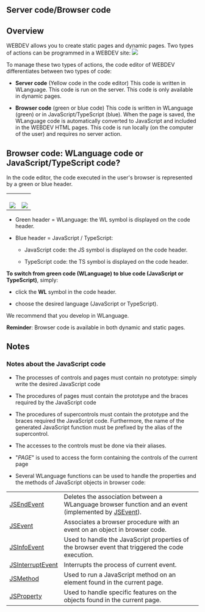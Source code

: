 
## Server code/Browser code
			



<a name="NOTE1"></a>
<a name="NOTE1_1"></a>


## Overview
<a name="overview_ELTTEXTE000119"></a>
WEBDEV allows you to create static pages and dynamic pages. Two types of actions can be programmed in a WEBDEV site: ![](https://doc.pcsoft.fr/en-US/images/image.awp?langid=3&name=Deux_types_de_code.gif)


To manage these two types of actions, the code editor of WEBDEV differentiates between two types of code:

- **Server code** (Yellow code in the code editor)
	This code is written in WLanguage. This code is run on the server.
	This code is only available in dynamic pages.

- **Browser code** (green or blue code)
	This code is written in WLanguage (green) or in JavaScript/TypeScript (blue).
	When the page is saved, the WLanguage code is automatically converted to JavaScript and included in the WEBDEV HTML pages.
	This code is run locally (on the computer of the user) and requires no server action.




<a name="NOTE2"></a>
<a name="NOTE2_1"></a>


## Browser code: WLanguage code or JavaScript/TypeScript code?
<a name="browser_code_wlanguage_code_javascripttypescript_code_ELTTEXTE000143"></a>
In the code editor, the code executed in the user's browser is represented by a green or blue header.


|   |   |
| --- | --- |
| <br>![](https://doc.pcsoft.fr/en-US/images/image.awp?langid=3&name=Page2_bis.gif&type=thumb)<br> | <br>![](https://doc.pcsoft.fr/en-US/images/image.awp?langid=3&name=Page2_1.gif&type=thumb)<br> |



- Green header = WLanguage: the WL symbol is displayed on the code header.

- Blue header = JavaScript / TypeScript: 

	- JavaScript code: the JS symbol is displayed on the code header.

	- TypeScript code: the TS symbol is displayed on the code header.







**To switch from green code (WLanguage) to blue code (JavaScript or TypeScript)**, simply: 

- click the **WL** symbol in the code header.

- choose the desired language (JavaScript or TypeScript). 




We recommend that you develop in WLanguage.

**Reminder**: Browser code is available in both dynamic and static pages.

<a name="NOTE3"></a>
<a name="NOTE3_1"></a>


## Notes
<a name="notes_ELTTEXTE000167"></a>


### Notes about the JavaScript code
<a name="notes_about_the_javascript_code_ELTPARAGRAPHE000061"></a>

- The processes of controls and pages must contain no prototype: simply write the desired JavaScript code

- The procedures of pages must contain the prototype and the braces required by the JavaScript code

- The procedures of supercontrols must contain the prototype and the braces required the JavaScript code. 
	Furthermore, the name of the generated JavaScript function must be prefixed by the alias of the supercontrol.

- The accesses to the controls must be done via their aliases.

- "_PAGE_" is used to access the form containing the controls of the current page

- Several WLanguage functions can be used to handle the properties and the methods of JavaScript objects in browser code:
	


|   |   |
| --- | --- |
| [JSEndEvent](../WDLang2/1000018925.md) | Deletes the association between a WLanguage browser function and an event (implemented by [JSEvent](../WDLang2/1000018924.md)). |
| [JSEvent](../WDLang2/1000018924.md) | Associates a browser procedure with an event on an object in browser code. |
| [JSInfoEvent](../WDLang2/3036067.md) | Used to handle the JavaScript properties of the browser event that triggered the code execution. |
| [JSInterruptEvent](../WDLang2/1000019185.md) | Interrupts the process of current event. |
| [JSMethod](../WDLang2/3012002.md) | Used to run a JavaScript method on an element found in the current page. |
| [JSProperty](../WDLang2/3012019.md) | Used to handle specific features on the objects found in the current page. |





